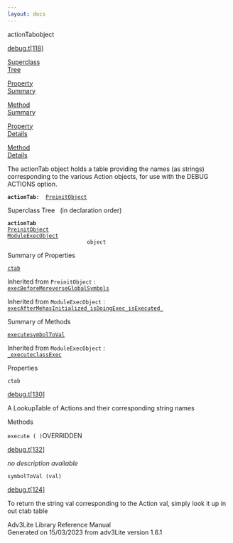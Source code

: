 ```yaml
---
layout: docs
---
```

<span class="title">actionTab</span><span class="type">object</span>

[debug.t](../file/debug.t.html)\[[118](../source/debug.t.html#118)\]

[Superclass  
Tree](#_SuperClassTree_)

[Property  
Summary](#_PropSummary_)

[Method  
Summary](#_MethodSummary_)

[Property  
Details](#_Properties_)

[Method  
Details](#_Methods_)



The actionTab object holds a table providing the names (as strings)
corresponding to the various Action objects, for use with the DEBUG
ACTIONS option.

**`actionTab`**` :   `[`PreinitObject`](../object/PreinitObject.html)



<span id="_SuperClassTree_"></span>



<span class="hdln">Superclass Tree</span>   (in declaration order)



**`actionTab`**  
[`PreinitObject`](../object/PreinitObject.html)  
[`ModuleExecObject`](../object/ModuleExecObject.html)  
`                         object`  
<span id="_PropSummary_"></span>



<span class="hdln">Summary of Properties</span>  



[`ctab`](#ctab)

Inherited from `PreinitObject` :  
[`execBeforeMe`](../object/PreinitObject.html#execBeforeMe)[`reverseGlobalSymbols`](../object/PreinitObject.html#reverseGlobalSymbols)

Inherited from `ModuleExecObject` :  
[`execAfterMe`](../object/ModuleExecObject.html#execAfterMe)[`hasInitialized_`](../object/ModuleExecObject.html#hasInitialized_)[`isDoingExec_`](../object/ModuleExecObject.html#isDoingExec_)[`isExecuted_`](../object/ModuleExecObject.html#isExecuted_)

<span id="_MethodSummary_"></span>



<span class="hdln">Summary of Methods</span>  



[`execute`](#execute)[`symbolToVal`](#symbolToVal)



Inherited from `ModuleExecObject` :  
[`_execute`](../object/ModuleExecObject.html#_execute)[`classExec`](../object/ModuleExecObject.html#classExec)

<span id="_Properties_"></span>



<span class="hdln">Properties</span>  



<span id="ctab"></span>

`ctab`

[debug.t](../file/debug.t.html)\[[130](../source/debug.t.html#130)\]



A LookupTable of Actions and their corresponding string names



<span id="_Methods_"></span>



<span class="hdln">Methods</span>  



<span id="execute"></span>

`execute ( )`<span class="rem">OVERRIDDEN</span>

[debug.t](../file/debug.t.html)\[[132](../source/debug.t.html#132)\]



*no description available*



<span id="symbolToVal"></span>

`symbolToVal (val)`

[debug.t](../file/debug.t.html)\[[124](../source/debug.t.html#124)\]



To return the string val corresponding to the Action val, simply look it
up in out ctab table





Adv3Lite Library Reference Manual  
Generated on 15/03/2023 from adv3Lite version 1.6.1


